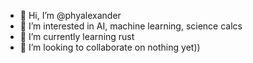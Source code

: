 - 👋 Hi, I’m @phyalexander
- 👀 I’m interested in AI, machine learning, science calcs
- 🌱 I’m currently learning rust
- 💞️ I’m looking to collaborate on nothing yet))

<!---
phyalexander/phyalexander is a ✨ special ✨ repository because its `README.md` (this file) appears on your GitHub profile.
You can click the Preview link to take a look at your changes.
--->
